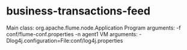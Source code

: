 # business-transactions-feed
Main class:	org.apache.flume.node.Application
Program arguments: -f conf/flume-conf.properties -n agent1
VM arguments: -Dlog4j.configuration=File:conf/log4j.properties